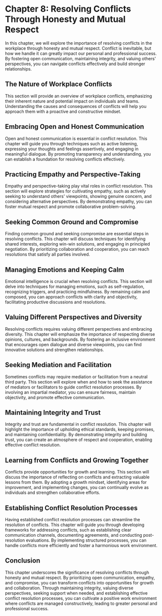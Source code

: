 Chapter 8: Resolving Conflicts Through Honesty and Mutual Respect
=================================================================

In this chapter, we will explore the importance of resolving conflicts in the workplace through honesty and mutual respect. Conflict is inevitable, but how we handle it can greatly impact our personal and professional success. By fostering open communication, maintaining integrity, and valuing others' perspectives, you can navigate conflicts effectively and build stronger relationships.

The Nature of Workplace Conflicts
---------------------------------

This section will provide an overview of workplace conflicts, emphasizing their inherent nature and potential impact on individuals and teams. Understanding the causes and consequences of conflicts will help you approach them with a proactive and constructive mindset.

Embracing Open and Honest Communication
---------------------------------------

Open and honest communication is essential in conflict resolution. This chapter will guide you through techniques such as active listening, expressing your thoughts and feelings assertively, and engaging in meaningful dialogue. By promoting transparency and understanding, you can establish a foundation for resolving conflicts effectively.

Practicing Empathy and Perspective-Taking
-----------------------------------------

Empathy and perspective-taking play vital roles in conflict resolution. This section will explore strategies for cultivating empathy, such as actively seeking to understand others' viewpoints, showing genuine concern, and considering alternative perspectives. By demonstrating empathy, you can foster mutual respect and promote collaborative problem-solving.

Seeking Common Ground and Compromise
------------------------------------

Finding common ground and seeking compromise are essential steps in resolving conflicts. This chapter will discuss techniques for identifying shared interests, exploring win-win solutions, and engaging in principled negotiation. By prioritizing collaboration and cooperation, you can reach resolutions that satisfy all parties involved.

Managing Emotions and Keeping Calm
----------------------------------

Emotional intelligence is crucial when resolving conflicts. This section will delve into techniques for managing emotions, such as self-regulation, recognizing triggers, and practicing mindfulness. By remaining calm and composed, you can approach conflicts with clarity and objectivity, facilitating productive discussions and resolutions.

Valuing Different Perspectives and Diversity
--------------------------------------------

Resolving conflicts requires valuing different perspectives and embracing diversity. This chapter will emphasize the importance of respecting diverse opinions, cultures, and backgrounds. By fostering an inclusive environment that encourages open dialogue and diverse viewpoints, you can find innovative solutions and strengthen relationships.

Seeking Mediation and Facilitation
----------------------------------

Sometimes conflicts may require mediation or facilitation from a neutral third party. This section will explore when and how to seek the assistance of mediators or facilitators to guide conflict resolution processes. By involving an impartial mediator, you can ensure fairness, maintain objectivity, and promote effective communication.

Maintaining Integrity and Trust
-------------------------------

Integrity and trust are fundamental in conflict resolution. This chapter will highlight the importance of upholding ethical standards, keeping promises, and maintaining confidentiality. By demonstrating integrity and building trust, you can create an atmosphere of respect and cooperation, enabling effective conflict resolution.

Learning from Conflicts and Growing Together
--------------------------------------------

Conflicts provide opportunities for growth and learning. This section will discuss the importance of reflecting on conflicts and extracting valuable lessons from them. By adopting a growth mindset, identifying areas for improvement, and implementing changes, you can continually evolve as individuals and strengthen collaborative efforts.

Establishing Conflict Resolution Processes
------------------------------------------

Having established conflict resolution processes can streamline the resolution of conflicts. This chapter will guide you through developing frameworks for addressing conflicts, such as establishing clear communication channels, documenting agreements, and conducting post-resolution evaluations. By implementing structured processes, you can handle conflicts more efficiently and foster a harmonious work environment.

Conclusion
----------

This chapter underscores the significance of resolving conflicts through honesty and mutual respect. By prioritizing open communication, empathy, and compromise, you can transform conflicts into opportunities for growth and collaboration. Through maintaining integrity, valuing diverse perspectives, seeking support when needed, and establishing effective conflict resolution processes, you can cultivate a positive work environment where conflicts are managed constructively, leading to greater personal and professional success.
